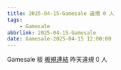 ```yaml
---
title: 2025-04-15-Gamesale 違規 0 人
tags:
    - Gamesale
abbrlink: 2025-04-15-Gamesale
date: Gamesale-2025-04-15 12:00:00
---
```

Gamesale 板 [板規連結](https://www.ptt.cc/bbs/Gossiping/M.1637425085.A.07D.html)
昨天違規 0 人

